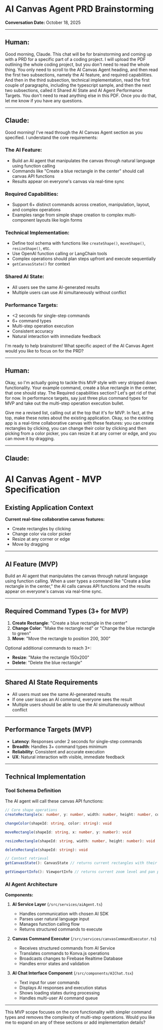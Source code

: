 # AI Canvas Agent PRD Brainstorming

**Conversation Date:** October 18, 2025

---

## Human:

Good morning, Claude. This chat will be for brainstorming and coming up with a PRD for a specific part of a coding project. I will upload the PDF outlining the whole coding project, but you don't need to read the whole thing. You only need to scroll to the AI Canvas Agent heading, and then read the first two subsections, namely the AI feature, and required capabilities. And then in the third subsection, technical implementation, read the first couple of paragraphs, including the typescript sample, and then the next two subsections, called it Shared AI State and AI Agent Performance Targets. You don't need to read anything else in this PDF. Once you do that, let me know if you have any questions.

---

## Claude:

Good morning! I've read through the AI Canvas Agent section as you specified. I understand the core requirements:

### The AI Feature:
- Build an AI agent that manipulates the canvas through natural language using function calling
- Commands like "Create a blue rectangle in the center" should call canvas API functions
- Results appear on everyone's canvas via real-time sync

### Required Capabilities:
- Support 6+ distinct commands across creation, manipulation, layout, and complex operations
- Examples range from simple shape creation to complex multi-component layouts like login forms

### Technical Implementation:
- Define tool schema with functions like `createShape()`, `moveShape()`, `resizeShape()`, etc.
- Use OpenAI function calling or LangChain tools
- Complex operations should plan steps upfront and execute sequentially
- `getCanvasState()` for context

### Shared AI State:
- All users see the same AI-generated results
- Multiple users can use AI simultaneously without conflict

### Performance Targets:
- <2 seconds for single-step commands
- 6+ command types
- Multi-step operation execution
- Consistent accuracy
- Natural interaction with immediate feedback

I'm ready to help brainstorm! What specific aspect of the AI Canvas Agent would you like to focus on for the PRD?

---

## Human:

Okay, so I'm actually going to tackle this MVP style with very stripped down functionality. Your example command, create a blue rectangle in the center, that one should stay. The Required capabilities section? Let's get rid of that for now. In performance targets, say just three plus command types for MVP and take out the multi-step operation execution bullet.

Give me a revised list, calling out at the top that it's for MVP. In fact, at the top, make these notes about the existing application. Okay, so the existing app is a real-time collaborative canvas with these features: you can create rectangles by clicking, you can change their color by clicking and then picking from a color picker, you can resize it at any corner or edge, and you can move it by dragging.

---

## Claude:

# AI Canvas Agent - MVP Specification

## Existing Application Context

**Current real-time collaborative canvas features:**
- Create rectangles by clicking
- Change color via color picker
- Resize at any corner or edge
- Move by dragging

---

## AI Feature (MVP)

Build an AI agent that manipulates the canvas through natural language using function calling. When a user types a command like "Create a blue rectangle in the center," the AI calls canvas API functions and the results appear on everyone's canvas via real-time sync.

---

## Required Command Types (3+ for MVP)

1. **Create Rectangle**: "Create a blue rectangle in the center"
2. **Change Color**: "Make the rectangle red" or "Change the blue rectangle to green"
3. **Move**: "Move the rectangle to position 200, 300"

Optional additional commands to reach 3+:
- **Resize**: "Make the rectangle 150x200"
- **Delete**: "Delete the blue rectangle"

---

## Shared AI State Requirements

- All users must see the same AI-generated results
- If one user issues an AI command, everyone sees the result
- Multiple users should be able to use the AI simultaneously without conflict

---

## Performance Targets (MVP)

- **Latency**: Responses under 2 seconds for single-step commands
- **Breadth**: Handles 3+ command types minimum
- **Reliability**: Consistent and accurate execution
- **UX**: Natural interaction with visible, immediate feedback

---

## Technical Implementation

### Tool Schema Definition

The AI agent will call these canvas API functions:

```typescript
// Core shape operations
createRectangle(x: number, y: number, width: number, height: number, color: string): string // returns shapeId

changeColor(shapeId: string, color: string): void

moveRectangle(shapeId: string, x: number, y: number): void

resizeRectangle(shapeId: string, width: number, height: number): void

deleteRectangle(shapeId: string): void

// Context retrieval
getCanvasState(): CanvasState // returns current rectangles with their properties (id, x, y, width, height, color)

getViewportInfo(): ViewportInfo // returns current zoom level and pan position
```

### AI Agent Architecture

**Components:**

1. **AI Service Layer** (`/src/services/aiAgent.ts`)
   - Handles communication with chosen AI SDK
   - Parses user natural language input
   - Manages function calling flow
   - Returns structured commands to execute

2. **Canvas Command Executor** (`/src/services/canvasCommandExecutor.ts`)
   - Receives structured commands from AI Service
   - Translates commands to Konva.js operations
   - Broadcasts changes to Firebase Realtime Database
   - Handles error states and validation

3. **AI Chat Interface Component** (`/src/components/AIChat.tsx`)
   - Text input for user commands
   - Displays AI responses and execution status
   - Shows loading states during processing
   - Handles multi-user AI command queue

---

This MVP scope focuses on the core functionality with simpler command types and removes the complexity of multi-step operations. Would you like me to expand on any of these sections or add implementation details?
